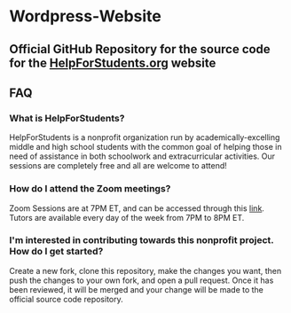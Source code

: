 # Wordpress-Website
## Official GitHub Repository for the source code for the [HelpForStudents.org](HelpForStudents.org) website

## FAQ

### What is HelpForStudents?
HelpForStudents is a nonprofit organization run by academically-excelling middle and high school students with the common goal of helping those in need of assistance in both schoolwork and extracurricular activities. Our sessions are completely free and all are welcome to attend!

### How do I attend the Zoom meetings?
Zoom Sessions are at 7PM ET, and can be accessed through this [link](https://us05web.zoom.us/j/89556295598?pwd=KzluWDgzdjhaSDVZTmRDZ3BQdGo4dz09). Tutors are available every day of the week from 7PM to 8PM ET. 

### I'm interested in contributing towards this nonprofit project. How do I get started?
Create a new fork, clone this repository, make the changes you want, then push the changes to your own fork, and open a pull request. Once it has been reviewed, it will be merged and your change will be made to the official source code repository. 
